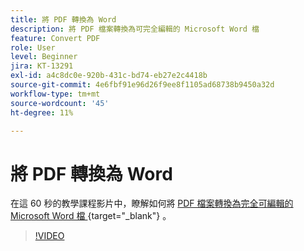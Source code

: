 ```yaml
---
title: 將 PDF 轉換為 Word
description: 將 PDF 檔案轉換為可完全編輯的 Microsoft Word 檔
feature: Convert PDF
role: User
level: Beginner
jira: KT-13291
exl-id: a4c8dc0e-920b-431c-bd74-eb27e2c4418b
source-git-commit: 4e6fbf91e96d26f9ee8f1105ad68738b9450a32d
workflow-type: tm+mt
source-wordcount: '45'
ht-degree: 11%

---
```


# 將 PDF 轉換為 Word

在這 60 秒的教學課程影片中，瞭解如何將 [ PDF 檔案轉換為完全可編輯的 Microsoft Word 檔 ](https://www.adobe.com/tw/acrobat/online/pdf-to-word.html) {target="_blank"} 。

>[!VIDEO](https://video.tv.adobe.com/v/3411376?quality=12&learn=on&hidetitle=true)
